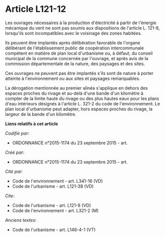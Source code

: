 # Article L121-12

Les ouvrages nécessaires à la production d'électricité à partir de l'énergie mécanique du vent ne sont pas soumis aux
dispositions de l'article L. 121-8, lorsqu'ils sont incompatibles avec le voisinage des zones habitées. 

Ils peuvent être implantés après délibération favorable de l'organe délibérant de l'établissement public de coopération
intercommunale compétent en matière de plan local d'urbanisme ou, à défaut, du conseil municipal de la commune concernée par
l'ouvrage, et après avis de la commission départementale de la nature, des paysages et des sites. 

Ces ouvrages ne peuvent pas être implantés s'ils sont de nature à porter atteinte à l'environnement ou aux sites et paysages
remarquables. 

La dérogation mentionnée au premier alinéa s'applique en dehors des espaces proches du rivage et au-delà d'une bande d'un
kilomètre à compter de la limite haute du rivage ou des plus hautes eaux pour les plans d'eau intérieurs désignés à l'article
L. 321-2 du code de l'environnement. Le plan local d'urbanisme peut adapter, hors espaces proches du rivage, la largeur de la
bande d'un kilomètre.

**Liens relatifs à cet article**

_Codifié par_:

  - ORDONNANCE n°2015-1174 du 23 septembre 2015 - art.

_Créé par_:

  - ORDONNANCE n°2015-1174 du 23 septembre 2015 - art.

_Cité par_:

  - Code de l'environnement - art. L341-16 (VD)
  - Code de l'urbanisme - art. L121-38 (VD)

_Cite_:

  - Code de l'urbanisme - art. L121-8 (VD)
  - Code de l'environnement - art. L321-2 (M)

_Anciens textes_:

  - Code de l'urbanisme - art. L146-4-1 (VT)
